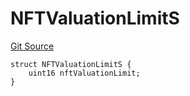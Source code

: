 # NFTValuationLimitS
[Git Source](https://github.com/thrackle-io/tron/blob/9665732f3266b703cc028112f97a9a18c551bb91/src/client/token/handler/diamond/RuleStorage.sol)


```solidity
struct NFTValuationLimitS {
    uint16 nftValuationLimit;
}
```


